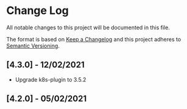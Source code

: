 # Change Log
All notable changes to this project will be documented in this file.

The format is based on [Keep a Changelog](http://keepachangelog.com/)
and this project adheres to [Semantic Versioning](http://semver.org/).

## [4.3.0] - 12/02/2021 
* Upgrade k8s-plugin to 3.5.2

## [4.2.0] - 05/02/2021      